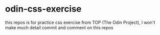# odin-css-exercise
this repos is for practice css exercise from TOP (The Odin Project), I won't make much detail commit and comment on this repos